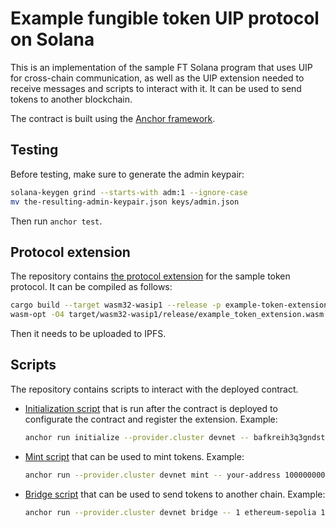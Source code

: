 # Example fungible token UIP protocol on Solana

This is an implementation of the sample FT Solana program that uses UIP for
cross-chain communication, as well as the UIP extension needed to receive
messages and scripts to interact with it. It can be used to send tokens to
another blockchain.

The contract is built using the
[Anchor framework](https://www.anchor-lang.com/).

## Testing

Before testing, make sure to generate the admin keypair:

```sh
solana-keygen grind --starts-with adm:1 --ignore-case
mv the-resulting-admin-keypair.json keys/admin.json
```

Then run `anchor test`.

## Protocol extension

The repository contains
[the protocol extension](./extensions/example-token-extension) for the sample
token protocol. It can be compiled as follows:

```sh
cargo build --target wasm32-wasip1 --release -p example-token-extension
wasm-opt -O4 target/wasm32-wasip1/release/example_token_extension.wasm -o target/wasm32-wasip1/release/example_token_extension-optimized.wasm
```

Then it needs to be uploaded to IPFS.

## Scripts

The repository contains scripts to interact with the deployed contract.

* [Initialization script](./scripts/initialize.ts) that is run after the
contract is deployed to configurate the contract and register the extension.
Example:
  ```sh
  anchor run initialize --provider.cluster devnet -- bafkreih3q3gndstpq47ngfp23wnm727ff3lu3aid73w47u3ho6f6nbywje 9
  ```
* [Mint script](./scripts/mint.ts) that can be used to mint tokens. Example:
  ```sh
  anchor run --provider.cluster devnet mint -- your-address 100000000000
  ```
* [Bridge script](./scripts/bridge.ts) that can be used to send tokens to
another chain. Example:
  ```sh
  anchor run --provider.cluster devnet bridge -- 1 ethereum-sepolia 100 100000 dest-address 1000000000
  ```
